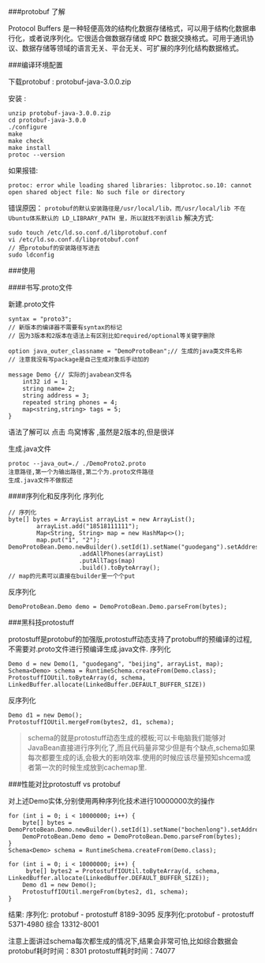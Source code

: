 ###protobuf 了解

Protocol Buffers 是一种轻便高效的结构化数据存储格式，可以用于结构化数据串行化，或者说序列化。它很适合做数据存储或 RPC 数据交换格式。可用于通讯协议、数据存储等领域的语言无关、平台无关、可扩展的序列化结构数据格式。

###编译环境配置

下载protobuf : protobuf-java-3.0.0.zip

安装 :
```
unzip protobuf-java-3.0.0.zip
cd protobuf-java-3.0.0
./configure
make
make check
make install
protoc --version
```
如果报错: 
```
protoc: error while loading shared libraries: libprotoc.so.10: cannot open shared object file: No such file or directory
```
错误原因： 
`protobuf的默认安装路径是/usr/local/lib，而/usr/local/lib 不在Ubuntu体系默认的 LD_LIBRARY_PATH 里，所以就找不到该lib`
解决方式:
```
sudo touch /etc/ld.so.conf.d/libprotobuf.conf
vi /etc/ld.so.conf.d/libprotobuf.conf
// 把protobuf的安装路径写进去
sudo ldconfig
```
###使用

####书写.proto文件

新建.proto文件
```
syntax = "proto3";
// 新版本的编译器不需要有syntax的标记
// 因为3版本和2版本在语法上有区别比如required/optional等关键字删除

option java_outer_classname = "DemoProtoBean";// 生成的java类文件名称
// 注意我没有写package是自己生成对象后手动加的

message Demo {// 实际的javabean文件名
    int32 id = 1;
    string name= 2;
    string address = 3;
    repeated string phones = 4;
    map<string,string> tags = 5;
}
```
语法了解可以 点击 鸟窝博客 ,虽然是2版本的,但是很详

生成.java文件
```
protoc --java_out=./ ./DemoProto2.proto
注意路径,第一个为输出路径,第二个为.proto文件路径 
生成.java文件不做叙述
```
####序列化和反序列化
序列化
```
// 序列化
byte[] bytes = ArrayList arrayList = new ArrayList();
        arrayList.add("18518111111");
        Map<String, String> map = new HashMap<>();
        map.put("1", "2");
DemoProtoBean.Demo.newBuilder().setId(1).setName("guodegang").setAddress("beijing")
                    .addAllPhones(arrayList)
                    .putAllTags(map)
                    .build().toByteArray();
// map的元素可以直接在builder里一个个put
```
反序列化
```
DemoProtoBean.Demo demo = DemoProtoBean.Demo.parseFrom(bytes);
```
###黑科技protostuff

protostuff是protobuf的加强版,protostuff动态支持了protobuff的预编译的过程,不需要对.proto文件进行预编译生成.java文件. 
序列化
```
Demo d = new Demo(1, "guodegang", "beijing", arrayList, map);
Schema<Demo> schema = RuntimeSchema.createFrom(Demo.class);
ProtostuffIOUtil.toByteArray(d, schema, LinkedBuffer.allocate(LinkedBuffer.DEFAULT_BUFFER_SIZE))
```
反序列化
```
Demo d1 = new Demo();
ProtostuffIOUtil.mergeFrom(bytes2, d1, schema);
```
> schema的就是protostuff动态生成的模板;可以卡电脑我们能够对JavaBean直接进行序列化了,而且代码量非常少但是有个缺点,schema如果每次都要生成的话,会极大的影响效率.使用的时候应该尽量预知shcema或者第一次的时候生成放到cachemap里.

###性能对比protostuff vs protobuf

对上述Demo实体,分别使用两种序列化技术进行10000000次的操作
```
for (int i = 0; i < 10000000; i++) {
    byte[] bytes = DemoProtoBean.Demo.newBuilder().setId(1).setName("bochenlong").setAddress("zhongguancun").addAllPhones(arrayList).putAllTags(map).build().toByteArray();
    DemoProtoBean.Demo demo = DemoProtoBean.Demo.parseFrom(bytes);
}
Schema<Demo> schema = RuntimeSchema.createFrom(Demo.class);
```
```
for (int i = 0; i < 10000000; i++) {  
     byte[] bytes2 = ProtostuffIOUtil.toByteArray(d, schema, LinkedBuffer.allocate(LinkedBuffer.DEFAULT_BUFFER_SIZE));
    Demo d1 = new Demo();
    ProtostuffIOUtil.mergeFrom(bytes2, d1, schema);
}
```
结果:
序列化: protobuf - protostuff 8189-3095
反序列化:protobuf - protostuff 5371-4980
综合                                       13312-8001

注意上面讲过schema每次都生成的情况下,结果会非常可怕,比如综合数据会 
protobuf耗时时间：8301 
protostuff耗时时间：74077
